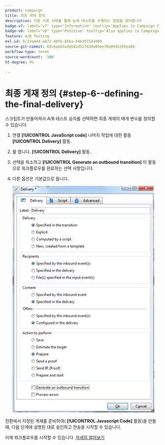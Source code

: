 ```yaml
---
product: campaign
title: 최종 게재 정의
description: 전용 사용 사례를 통해 A/B 테스트를 수행하는 방법을 알아봅니다
badge-v7: label="v7" type="Informative" tooltip="Applies to Campaign Classic v7"
badge-v8: label="v8" type="Positive" tooltip="Also applies to Campaign v8"
feature: A/B Testing
exl-id: bc23a444-a872-48fb-8bba-64b301541089
source-git-commit: 6dc6aeb5adeb82d527b39a05ee70a9926205ea0b
workflow-type: tm+mt
source-wordcount: '108'
ht-degree: 9%

---
```


# 최종 게재 정의 {#step-6--defining-the-final-delivery}



스크립트가 만들어져서 A/B 테스트 승자를 선택하면 최종 게재의 매개 변수를 정의할 수 있습니다.

1. 연결 **[!UICONTROL JavaScript code]** 나머지 작업에 대한 활동 **[!UICONTROL Delivery]** 활동.
1. 를 엽니다. **[!UICONTROL Delivery]** 활동.
1. 선택을 취소하고 **[!UICONTROL Generate an outbound transition]** 이 활동으로 워크플로우를 완료하는 선택 사항입니다.
1. 다른 옵션은 기본값으로 둡니다.

   ![](assets/ab_test_final_delivery.png)

전환에서 지정된 게재를 준비하여( **[!UICONTROL Javascript Code]** 활동)을 만들 때, 다음 단계에 설명된 대로 승인하고 전송을 시작할 수 있습니다.

이제 워크플로우를 시작할 수 있습니다. [자세히 알아보기](a-b-testing-uc-start-workflow.md)
